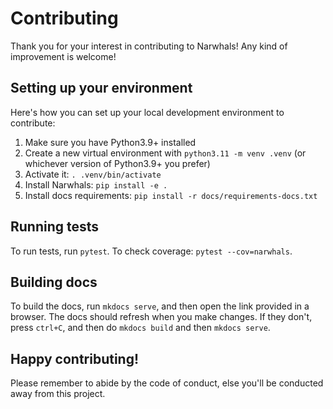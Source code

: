 # Contributing

Thank you for your interest in contributing to Narwhals! Any kind of improvement is welcome!

## Setting up your environment

Here's how you can set up your local development environment to contribute:

1. Make sure you have Python3.9+ installed
2. Create a new virtual environment with `python3.11 -m venv .venv` (or whichever version of Python3.9+ you prefer)
3. Activate it: `. .venv/bin/activate`
4. Install Narwhals: `pip install -e .`
5. Install docs requirements: `pip install -r docs/requirements-docs.txt`

## Running tests

To run tests, run `pytest`. To check coverage: `pytest --cov=narwhals`.

## Building docs

To build the docs, run `mkdocs serve`, and then open the link provided in a browser.
The docs should refresh when you make changes. If they don't, press `ctrl+C`, and then
do `mkdocs build` and then `mkdocs serve`.

## Happy contributing!

Please remember to abide by the code of conduct, else you'll be conducted away from this project.
